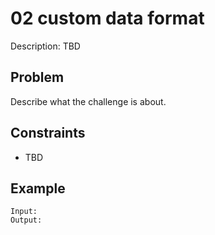 # 02 custom data format

Description: TBD

## Problem

Describe what the challenge is about.

## Constraints

- TBD

## Example

```
Input:
Output:
```
